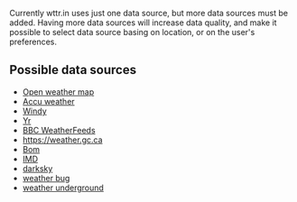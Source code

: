 
Currently wttr.in uses just one data source, but more data sources must be added.
Having more data sources will increase data quality, and make it possible
to select data source basing on location, or on the user's preferences.

## Possible data sources

* [Open weather map](https://openweathermap.org/)
* [Accu weather](https://www.accuweather.com/)
* [Windy](https://www.windy.com/?26.953,75.711,5)
* [Yr](https://www.yr.no/nb)
* [BBC WeatherFeeds](https://support.bbc.co.uk/platform/feeds/WeatherFeeds.htm)
* https://weather.gc.ca
* [Bom](http://www.bom.gov.au)
* [IMD](https://mausam.imd.gov.in/)
* [darksky](https://darksky.net/forecast/40.7127,-74.0059/us12/en)
* [weather bug](https://www.weatherbug.com/)
* [weather underground](https://www.wunderground.com/)
